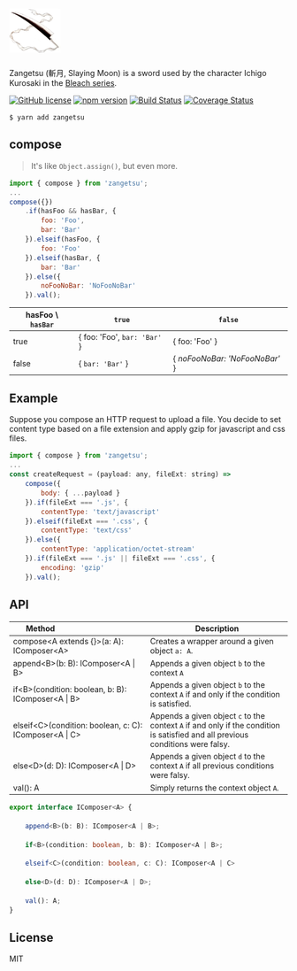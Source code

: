 # <img src="https://github.com/ddoronin/super-object/blob/master/assets/Zangetsu.jpg" alt="Zangetsu (斬月, Slaying Moon)" height="80px"/>

Zangetsu (斬月, Slaying Moon) is a sword used by the character Ichigo Kurosaki in the [Bleach series](https://en.wikipedia.org/wiki/Bleach_(TV_series)).

[![GitHub license](https://img.shields.io/badge/license-MIT-blue.svg)](https://github.com/ddoronin/zangetsu/blob/master/LICENSE) 
[![npm version](https://img.shields.io/npm/v/zangetsu.svg?style=flat)](https://www.npmjs.com/package/zangetsu) 
[![Build Status](https://travis-ci.org/ddoronin/zangetsu.svg?branch=master)](https://travis-ci.org/ddoronin/zangetsu) 
[![Coverage Status](https://coveralls.io/repos/github/ddoronin/zangetsu/badge.svg?branch=master)](https://coveralls.io/github/ddoronin/zangetsu?branch=master)
```
$ yarn add zangetsu
```

## compose
> It's like `Object.assign()`, but even more.

```javascript
import { compose } from 'zangetsu';
...
compose({})
    .if(hasFoo && hasBar, {
        foo: 'Foo',
        bar: 'Bar'
    }).elseif(hasFoo, {
        foo: 'Foo'
    }).elseif(hasBar, {
        bar: 'Bar'
    }).else({
        noFooNoBar: 'NoFooNoBar'
    }).val();
```

| hasFoo \ `hasBar` | `true`                      | `false`                        |
| --------------- | --------------------------- | ------------------------------ |
| true          | { foo: 'Foo', `bar: 'Bar'` }| { foo: 'Foo' }               |
| false         | { `bar: 'Bar'` }            | { _noFooNoBar: 'NoFooNoBar'_ } |

## Example

Suppose you compose an HTTP request to upload a file. You decide to set content type based on a file extension and apply gzip for javascript and css files.

```javascript
import { compose } from 'zangetsu';
...
const createRequest = (payload: any, fileExt: string) => 
    compose({
        body: { ...payload }
    }).if(fileExt === '.js', {
        contentType: 'text/javascript'
    }).elseif(fileExt === '.css', {
        contentType: 'text/css'
    }).else({
        contentType: 'application/octet-stream'
    }).if(fileExt === '.js' || fileExt === '.css', {
        encoding: 'gzip'
    }).val();
```

## API

| &nbsp;Method&nbsp;&nbsp;&nbsp;&nbsp;&nbsp;&nbsp;&nbsp;&nbsp;&nbsp;&nbsp;&nbsp;&nbsp;&nbsp;&nbsp;&nbsp;&nbsp;&nbsp;&nbsp;&nbsp;&nbsp;&nbsp;&nbsp;&nbsp;&nbsp;&nbsp;&nbsp;&nbsp;&nbsp;&nbsp;&nbsp;&nbsp;&nbsp;&nbsp;&nbsp;&nbsp;&nbsp;&nbsp;| Description |
| ------ | ------------- |
| compose\<A extends {}>(a: A): IComposer\<A> | Creates a wrapper around a given object `a: A`. |
| append\<B>(b: B): IComposer\<A \| B> | Appends a given object `b` to the context `A` |
| if\<B>(condition: boolean, b: B): IComposer\<A \| B> | Appends a given object `b` to the context `A` if and only if the condition is satisfied. |
| elseif\<C>(condition: boolean, c: C): IComposer\<A \| C> | Appends a given object `c` to the context `A` if and only if the condition is satisfied and all previous conditions were falsy. |
| else\<D>(d: D): IComposer\<A \| D> | Appends a given object `d` to the context `A` if all previous conditions were falsy. |
| val(): A | Simply returns the context object `A`. |

```typescript
export interface IComposer<A> {

    append<B>(b: B): IComposer<A | B>;

    if<B>(condition: boolean, b: B): IComposer<A | B>;

    elseif<C>(condition: boolean, c: C): IComposer<A | C>

    else<D>(d: D): IComposer<A | D>;

    val(): A;
}
```

## License
MIT